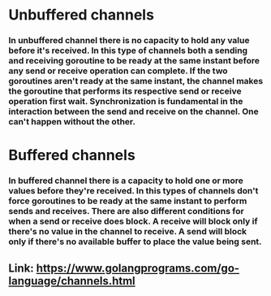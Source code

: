 # Unbuffered channels
### In unbuffered channel there is no capacity to hold any value before it's received. In this type of channels both a sending and receiving goroutine to be ready at the same instant before any send or receive operation can complete. If the two goroutines aren't ready at the same instant, the channel makes the goroutine that performs its respective send or receive operation first wait. Synchronization is fundamental in the interaction between the send and receive on the channel. One can't happen without the other.

# Buffered channels
### In buffered channel there is a capacity to hold one or more values before they're received. In this types of channels don't force goroutines to be ready at the same instant to perform sends and receives. There are also different conditions for when a send or receive does block. A receive will block only if there's no value in the channel to receive. A send will block only if there's no available buffer to place the value being sent.

## Link: https://www.golangprograms.com/go-language/channels.html